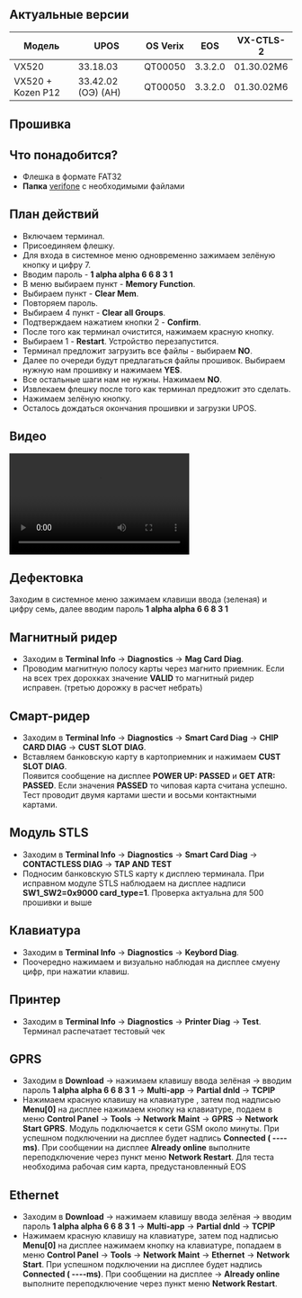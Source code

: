 <style>
   .markdown-content h2 {  
      margin-top: 2rem; 
      margin-bottom: 2rem; 
      font-size: 1.875rem; 
   }
   .markdown-content ul {
      list-style-type: disc; 
      font-size: 1.125rem; 
      display: flex; 
      flex-direction: column; 
      gap: 1rem; 
      padding-left: 20px; 
   }
   .markdown-content a:hover {
      text-decoration: underline;
   }
   .markdown-content table {
      min-width: 100%;
   }
   .markdown-content th {
      padding-left: 0.5rem;    
      padding-right: 0.5rem;   
      padding-top: 0.5rem;     
      padding-bottom: 0.5rem;  
      text-align: left;        
      font-size: 0.875rem;     
      line-height: 1.25rem;    
      font-weight: 500;        
      border: 1px solid;       
      border-color: #e5e7eb;
   }
   .markdown-content td {
      padding: 0.75rem 0.5rem;
      font-size: 0.875rem;
      line-height: 1.25rem;
      border: 1px solid #e5e7eb;
   }
   .markdown-content p {
      font-size: 1.125rem;
   }
</style>

## <a id="1">Актуальные версии</a>

<div class="overflow-x-auto whitespace-nowrap">

| Модель            | UPOS               | OS Verix | EOS     | VX-CTLS-2  |
| ----------------- | ------------------ | -------- | ------- | ---------- |
| VX520             | 33.18.03           | QT00050  | 3.3.2.0 | 01.30.02M6 |
| VX520 + Kozen P12 | 33.42.02 (ОЭ) (АН) | QT00050  | 3.3.2.0 | 01.30.02M6 |

</div>

## <a id="2">Прошивка</a>

## <a id="2.1" class="text-2xl">Что понадобится?</a>

- Флешка в формате FAT32
- **Папка** [verifone](https://disk.yandex.ru/d/Ym5ZizF5xbCEHQ) с необходимыми файлами

## <a id="2.2" class="text-2xl">План действий</a>

- Включаем терминал.
- Присоединяем флешку.
- Для входа в системное меню одновременно зажимаем зелёную кнопку и цифру 7.
- Вводим пароль - **1 alpha alpha 6 6 8 3 1**
- В меню выбираем пункт - **Memory Function**.
- Выбираем пункт - **Clear Mem**.
- Повторяем пароль.
- Выбираем 4 пункт - **Clear all Groups**.
- Подтверждаем нажатием кнопки 2 - **Confirm**.
- После того как терминал очистится, нажимаем красную кнопку.
- Выбираем 1 - **Restart**. Устройство перезапустится.
- Терминал предложит загрузить все файлы - выбираем **NO**.
- Далее по очереди будут предлагаться файлы прошивок. Выбираем нужную нам прошивку и нажимаем **YES**.
- Все остальные шаги нам не нужны. Нажимаем **NO**.
- Извлекаем флешку после того как терминал предложит это сделать.
- Нажимаем зелёную кнопку.
- Осталось дождаться окончания прошивки и загрузки UPOS.

## <a id="2.3" class="text-2xl">Видео</a>

<video width='320' height='180' controls>
    <source src='/content/verifone-vx520/video/VX520.mp4' type='video/mp4' />
</video>

## <a id="3">Дефектовка</a>

Заходим в системное меню зажимаем клавиши ввода (зеленая) и цифру семь, далее вводим пароль **1 alpha alpha 6 6 8 3 1**

## <a id="3.1" class="text-2xl">Магнитный ридер</a>

- Заходим в **Terminal Info** → **Diagnostics** → **Mag Card Diag**.
- Проводим магнитную полосу карты через магнито приемник. Если на всех трех дорохках значение **VALID** то магнитный ридер исправен. (третью дорожку в расчет небрать)

## <a id="3.2" class="text-2xl">Смарт-ридер</a>

- Заходим в **Terminal Info** → **Diagnostics** → **Smart Card Diag** → **CHIP CARD DIAG** → **CUST SLOT DIAG**.
- Вставляем банковскую карту в картоприемник и нажимаем **CUST SLOT DIAG**.  
  Появится сообщение на дисплее **POWER UP: PASSED** и **GET ATR: PASSED**. Если значения **PASSED** то чиповая карта считана успешно. Тест проводит двумя картами шести и восьми контактными картами.

## <a id="3.3" class="text-2xl">Модуль STLS</a>

- Заходим в **Terminal Info** → **Diagnostics** → **Smart Card Diag** → **CONTACTLESS DIAG** → **TAP AND TEST**
- Подносим банковскую STLS карту к дисплею терминала. При исправном модуле STLS наблюдаем на дисплее надписи **SW1_SW2=0x9000 card_type=1**.
  Проверка актуальна для 500 прошивки и выше

## <a id="3.4" class="text-2xl">Клавиатура</a>

- Заходим в **Terminal Info** → **Diagnostics** → **Keybord Diag**.
- Поочередно нажимаем и визуально наблюдая на дисплее смуену цифр, при нажатии клавиш.

## <a id="3.5" class="text-2xl">Принтер</a>

- Заходим в **Terminal Info** → **Diagnostics** → **Printer Diag** → **Test**. Терминал распечатает тестовый чек

## <a id="3.6" class="text-2xl">GPRS</a>

- Заходим в **Download** → нажимаем клавишу ввода зелёная → вводим пароль **1 alpha alpha 6 6 8 3 1** → **Multi-app** → **Partial dnld** → **TCPIP**
- Нажимаем красную клавишу на клавиатуре , затем под надписью **Menu[0]** на дисплее нажимаем кнопку на клавиатуре, подаем в меню **Control Panel** → **Tools** → **Network Maint** → **GPRS** → **Network Start GPRS**. Модуль подключается к сети GSM около минуты. При успешном подключении на дисплее будет надпись **Сonnected ( ----ms)**. При сообщении на дисплее **Already online** выполните переподключение через пункт меню **Network Restart**. Для теста необходима рабочая сим карта, предустановленный EOS

## <a id="3.7" class="text-2xl">Ethernet</a>

- Заходим в **Download** → нажимаем клавишу ввода зелёная → вводим пароль **1 alpha alpha 6 6 8 3 1** → **Multi-app** → **Partial dnld** → **TCPIP**
- Нажимаем красную клавишу на клавиатуре, затем под надписью **Menu[0]** на дисплее нажимаем кнопку на клавиатуре, попадаем в меню **Control Panel** → **Tools** → **Network Maint** → **Ethernet** → **Network Start**. При успешном подключении на дисплее будет надпись **Сonnected ( ----ms)**. При сообщении на дисплее -> **Already online** выполните переподключение через пункт меню **Network Restart**.
